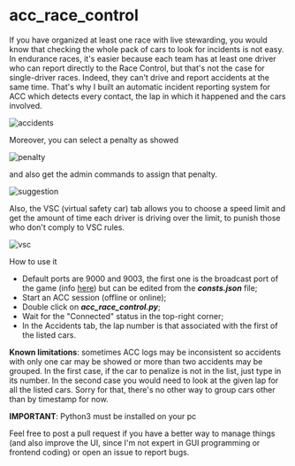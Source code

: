 # acc_race_control

If you have organized at least one race with live stewarding, you would know that checking the whole pack of cars to look for incidents is not easy. In endurance races, it's easier because each team has at least one driver who can report directly to the Race Control, but that's not the case for single-driver races. Indeed, they can't drive and report accidents at the same time.
That's why I built an automatic incident reporting system for ACC which detects every contact, the lap in which it happened and the cars involved.

![accidents](https://user-images.githubusercontent.com/26928792/117217921-89343600-ae02-11eb-845d-506cfa57044d.png)

Moreover, you can select a penalty as showed

![penalty](https://user-images.githubusercontent.com/26928792/117217924-89343600-ae02-11eb-88e9-70fda09abf8f.png)

and also get the admin commands to assign that penalty.

![suggestion](https://user-images.githubusercontent.com/26928792/117217926-89cccc80-ae02-11eb-9c9f-ebb7687e65bf.png)

Also, the VSC (virtual safety car) tab allows you to choose a speed limit and get the amount of time each driver is driving over the limit, to punish those who don't comply to VSC rules.

![vsc](https://user-images.githubusercontent.com/26928792/117217929-89cccc80-ae02-11eb-9a8c-1a63885275cb.png)

How to use it

- Default ports are 9000 and 9003, the first one is the broadcast port of the game (info <a href=https://www.assettocorsa.net/forum/index.php?threads/lets-talk-about-broadcasting-users-thread.53828/>here</a>) but can be edited from the ***consts.json*** file;
- Start an ACC session (offline or online);
- Double click on ***acc_race_control.py***;
- Wait for the "Connected" status in the top-right corner;
- In the Accidents tab, the lap number is that associated with the first of the listed cars.


<b>Known limitations</b>: sometimes ACC logs may be inconsistent so accidents with only one car may be showed or more than two accidents may be grouped. In the first case, if the car to penalize is not in the list, just type in its number. In the second case you would need to look at the given lap for all the listed cars. Sorry for that, there's no other way to group cars other than by timestamp for now.

<b>IMPORTANT</b>: Python3 must be installed on your pc

Feel free to post a pull request if you have a better way to manage things (and also improve the UI, since I'm not expert in GUI programming or frontend coding) or open an issue to report bugs.
